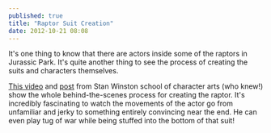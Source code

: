 ```yaml
---
published: true
title: "Raptor Suit Creation"
date: 2012-10-21 08:08
---
```

It's one thing to know that there are actors inside some of the raptors in Jurassic Park. It's quite another thing to see the process of creating the suits and characters themselves.

[This video](http://www.youtube.com/watch?v=jAzQr3Ml0UI#!) and [post](https://www.stanwinstonschool.com/blog/jurassic-park-evolution-of-a-raptor-suit) from Stan Winston school of character arts (who knew!) show the whole behind-the-scenes process for creating the raptor. It's incredibly fascinating to watch the movements of the actor go from unfamiliar and jerky to something entirely convincing near the end. He can even play tug of war while being stuffed into the bottom of that suit!

